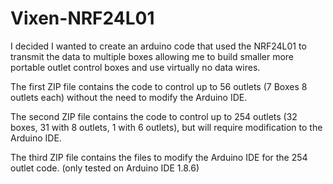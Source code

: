 # Vixen-NRF24L01
I decided I wanted to create an arduino code that used the NRF24L01 to transmit the data to multiple boxes allowing me to build smaller more portable outlet control boxes and use virtually no data wires.

The first ZIP file contains the code to control up to 56 outlets (7 Boxes 8 outlets each) without the need to modify the Arduino IDE.

The second ZIP file contains the code to control up to 254 outlets (32 boxes, 31 with 8 outlets, 1 with 6 outlets), but will require modification to the Arduino IDE.

The third ZIP file contains the files to modify the Arduino IDE for the 254 outlet code.  (only tested on Arduino IDE 1.8.6)
